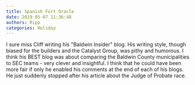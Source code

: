 ```yaml
---
title: Spanish Fort Oracle
date: 2019-05-07 11:36:48
authors: Ripp
categories: Holiday
---
```


 I sure miss Cliff writing his "Baldwin Insider" blog.  His writing style, though biased for the builders and the Catalyst Group, was pithy and humorous.
I think his BEST blog was about comparing the Baldwin County municipalities to SEC teams - very clever and insightful.
I think that he could have been more fair if only he enabled his comments at the end of each of his blogs.
He just suddenly stopped after his article about the Judge of Probate race.